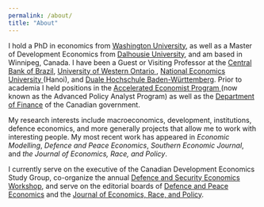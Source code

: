 ```yaml
---
permalink: /about/
title: "About"
---
```


I hold a PhD in economics from <a href="http://economics.wustl.edu/">Washington University</a>, as well as a Master of Development Economics from <a href="http://economics.dal.ca/">Dalhousie University</a>, and am based in Winnipeg, Canada. I have been a Guest or Visiting Professor at the <a href="http://www.bcb.gov.br/?english">Central Bank of Brazil</a>, <a href="http://economics.uwo.ca/">University of Western Ontario </a>,  <a href="https://neu.edu.vn/">National Economics University </a>(Hanoi), and <a href="https://www.dhbw.de/startseite.html">Duale Hochschule Baden-Württemberg</a>. Prior to academia I held positions in the <a href="https://www.canada.ca/en/treasury-board-secretariat/corporate/job-opportunities/advanced-policy-analyst-program.html">Accelerated Economist Program</a><a href="http://apap.gc.ca/home"> </a>(now known as the Advanced Policy Analyst Program) as well as the <a href="https://www.canada.ca/en/department-finance.html">Department of Finance</a> of the Canadian government.

My research interests include macroeconomics, development, institutions, defence economics, and more generally projects that allow me to work with interesting people. My most recent work has appeared in <i>Economic Modelling</i>, <i>Defence and Peace Economics</i>, <i>Southern Economic Journal</i>, and <i>the Journal of Economics, Race, and Policy</i>.

I currently serve on the executive of the Canadian Development Economics Study Group, co-organize the annual <a href="https://www.defenceandsecurityeconomicsworkshop.ca/">Defence and Security Economics Workshop</a>, and serve on the editorial boards of <a rel="noreferrer noopener" href="http://www.tandfonline.com/toc/gdpe20/current" target="_blank">Defence and Peace Economics</a> and the <a rel="noreferrer noopener" href="http://www.springer.com/economics/policy/journal/41996" target="_blank">Journal of Economics, Race, and Policy</a>.
